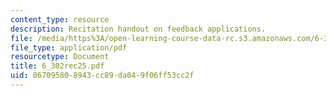 ```yaml
---
content_type: resource
description: Recitation handout on feedback applications.
file: /media/https%3A/open-learning-course-data-rc.s3.amazonaws.com/6-302-feedback-systems-spring-2007/067095808943cc89da049f06ff53cc2f_6_302rec25.pdf
file_type: application/pdf
resourcetype: Document
title: 6_302rec25.pdf
uid: 06709580-8943-cc89-da04-9f06ff53cc2f
---
```

